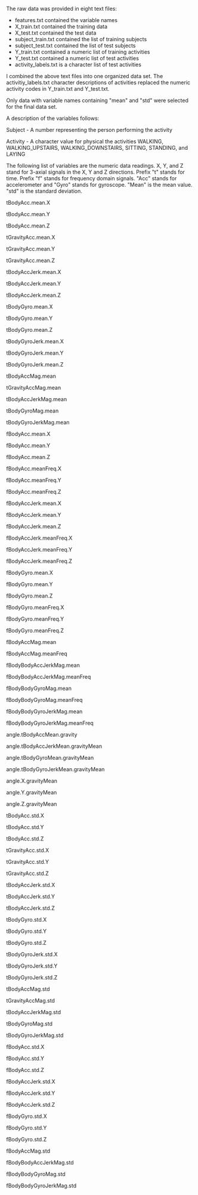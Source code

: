 The raw data was provided in eight text files:

* features.txt contained the variable names
* X_train.txt contained the training data
* X_test.txt contained the test data
* subject_train.txt contained the list of training subjects
* subject_test.txt contained the list of test subjects
* Y_train.txt contained a numeric list of training activities
* Y_test.txt contained a numeric list of test activities
* activity_labels.txt is a character list of test activities

I combined the above text files into one organized data set. The activitiy_labels.txt character descriptions of activities replaced the numeric activity codes in Y_train.txt and Y_test.txt.

Only data with variable names containing "mean" and "std" were selected for the final data set.

A description of the variables follows:

Subject - A number representing the person performing the activity

Activity - A character value for physical the activities WALKING, WALKING_UPSTAIRS, WALKING_DOWNSTAIRS, SITTING, STANDING, and LAYING

The following list of variables are the numeric data readings.  X, Y, and Z stand for 3-axial signals in the X, Y and Z directions. Prefix "t" stands for time. Prefix "f" stands for frequency domain signals. "Acc" stands for accelerometer and "Gyro" stands for gyroscope. "Mean" is the mean value. "std" is the standard deviation.

tBodyAcc.mean.X

tBodyAcc.mean.Y

tBodyAcc.mean.Z

tGravityAcc.mean.X

tGravityAcc.mean.Y

tGravityAcc.mean.Z

tBodyAccJerk.mean.X

tBodyAccJerk.mean.Y

tBodyAccJerk.mean.Z

tBodyGyro.mean.X

tBodyGyro.mean.Y

tBodyGyro.mean.Z

tBodyGyroJerk.mean.X

tBodyGyroJerk.mean.Y

tBodyGyroJerk.mean.Z

tBodyAccMag.mean

tGravityAccMag.mean

tBodyAccJerkMag.mean

tBodyGyroMag.mean

tBodyGyroJerkMag.mean

fBodyAcc.mean.X

fBodyAcc.mean.Y

fBodyAcc.mean.Z

fBodyAcc.meanFreq.X

fBodyAcc.meanFreq.Y

fBodyAcc.meanFreq.Z

fBodyAccJerk.mean.X

fBodyAccJerk.mean.Y

fBodyAccJerk.mean.Z

fBodyAccJerk.meanFreq.X

fBodyAccJerk.meanFreq.Y

fBodyAccJerk.meanFreq.Z

fBodyGyro.mean.X

fBodyGyro.mean.Y

fBodyGyro.mean.Z

fBodyGyro.meanFreq.X

fBodyGyro.meanFreq.Y

fBodyGyro.meanFreq.Z

fBodyAccMag.mean

fBodyAccMag.meanFreq

fBodyBodyAccJerkMag.mean

fBodyBodyAccJerkMag.meanFreq

fBodyBodyGyroMag.mean

fBodyBodyGyroMag.meanFreq

fBodyBodyGyroJerkMag.mean

fBodyBodyGyroJerkMag.meanFreq

angle.tBodyAccMean.gravity

angle.tBodyAccJerkMean.gravityMean

angle.tBodyGyroMean.gravityMean

angle.tBodyGyroJerkMean.gravityMean

angle.X.gravityMean

angle.Y.gravityMean

angle.Z.gravityMean

tBodyAcc.std.X

tBodyAcc.std.Y

tBodyAcc.std.Z

tGravityAcc.std.X

tGravityAcc.std.Y

tGravityAcc.std.Z

tBodyAccJerk.std.X

tBodyAccJerk.std.Y

tBodyAccJerk.std.Z

tBodyGyro.std.X

tBodyGyro.std.Y

tBodyGyro.std.Z

tBodyGyroJerk.std.X

tBodyGyroJerk.std.Y

tBodyGyroJerk.std.Z

tBodyAccMag.std

tGravityAccMag.std

tBodyAccJerkMag.std

tBodyGyroMag.std

tBodyGyroJerkMag.std

fBodyAcc.std.X

fBodyAcc.std.Y

fBodyAcc.std.Z

fBodyAccJerk.std.X

fBodyAccJerk.std.Y

fBodyAccJerk.std.Z

fBodyGyro.std.X

fBodyGyro.std.Y

fBodyGyro.std.Z

fBodyAccMag.std

fBodyBodyAccJerkMag.std

fBodyBodyGyroMag.std

fBodyBodyGyroJerkMag.std
